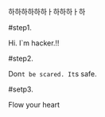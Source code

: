 하하하하하하ㅏ하하하ㅏ하

#step1.

Hi. I`m hacker.!!

#step2.

Don`t be scared.
It`s safe.

#setp3.

Flow your heart












